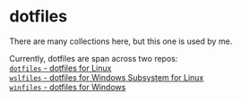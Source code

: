 # dotfiles

There are many collections here, but this one is used by me.

Currently, dotfiles are span across two repos:  
[`dotfiles` - dotfiles for Linux](https://github.com/xmudrii/dotfiles)  
[`wslfiles` - dotfiles for Windows Subsystem for Linux](https://github.com/xmudrii/wslfiles)  
[`winfiles` - dotfiles for Windows](https://github.com/xmudrii/winfiles)
